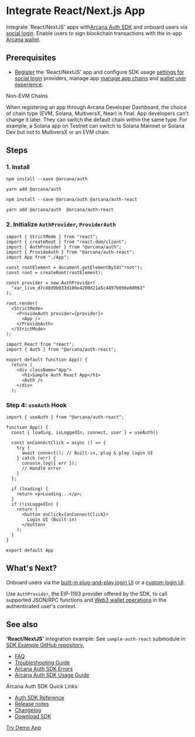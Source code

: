 # Integrate React/Next.js App

Integrate 'React/NextJS' apps with[Arcana Auth SDK](../../../concepts/authsdk/) and onboard users via [social login](../../../concepts/social-login/). Enable users to sign blockchain transactions with the in-app [Arcana wallet](../../../concepts/anwallet/).

## Prerequisites

- [Register](../../../setup/config-auth/register-app/) the 'React/NextJS' app and configure SDK usage [settings for social login](../../../setup/) providers, manage app [manage app chains](../../../setup/config-wallet-chains/) and [wallet user experience](../../../setup/config-wallet/).

Non-EVM Chains

When registering an app through Arcana Developer Dashboard, the choice of chain type (EVM, Solana, MultiversX, Near) is final. App developers can't change it later. They can switch the default chain within the same type. For example, a Solana app on Testnet can switch to Solana Mainnet or Solana Dev but not to MultiversX or an EVM chain.

## Steps

### 1. Install

```
npm install --save @arcana/auth

```

```
yarn add @arcana/auth

```

```
npm install --save @arcana/auth @arcana/auth-react

```

```
yarn add @arcana/auth  @arcana/auth-react

```

### 2. Initialize `AuthProvider`, `ProviderAuth`

```
import { StrictMode } from "react";
import { createRoot } from "react-dom/client";
import { AuthProvider } from "@arcana/auth";
import { ProvideAuth } from "@arcana/auth-react";
import App from "./App";

const rootElement = document.getElementById("root");
const root = createRoot(rootElement);

const provider = new AuthProvider(
  "xar_live_d7c88d9b033d100e4200d21a5c4897b896e60063"
);

root.render(
  <StrictMode>
    <ProvideAuth provider={provider}>
      <App />
    </ProvideAuth>
  </StrictMode>
);

```

```
import React from "react";
import { Auth } from "@arcana/auth-react";

export default function App() {
  return (
    <div className="App">
      <h1>Sample Auth React App</h1>
      <Auth />
    </div>
  );

```

### Step 4: `useAuth` Hook

```
import { useAuth } from "@arcana/auth-react";

function App() {
  const { loading, isLoggedIn, connect, user } = useAuth()

  const onConnectClick = async () => {
    try {
      await connect(); // Built-in, plug & play login UI
    } catch (err) {
      console.log({ err });
      // Handle error
    }
  };

  if (loading) {
    return <p>Loading...</p>;
  }
  if (!isLoggedIn) {
    return (
      <button onClick={onConnectClick}>
        Login UI (Built-in)
      </button>
    );
  }
}

export default App

```

## What's Next?

Onboard users via the [built-in plug-and-play login UI](../../onboard/react-nextjs/use-plug-play-auth/) or a [custom login UI](../../onboard/react-nextjs/custom-ui/).

Use `AuthProvider`, the EIP-1193 provider offered by the SDK, to call supported JSON/RPC functions and [Web3 wallet operations](../../web3-ops/evm/) in the authenticated user's context.

## See also

**'React/NextJS'** integration example: See `sample-auth-react` submodule in [SDK Example GitHub repository.](https://github.com/arcana-network/auth-examples)

- [FAQ](../../../faq/faq-gen/)
- [Troubleshooting Guide](../../../troubleshooting/)
- [Arcana Auth SDK Errors](../../auth-error-msg/)
- [Arcana Auth SDK Usage Guide](../../auth-usage-guide/)

Arcana Auth SDK Quick Links

- [Auth SDK Reference](https://authsdk-ref-guide.netlify.app/)
- [Release notes](../../../relnotes/latest-auth-release-note/)
- [Changelog](https://github.com/arcana-network/auth/releases)
- [Download SDK](https://www.npmjs.com/package/@arcana/auth)

[Try Demo App](https://demo.arcana.network)
